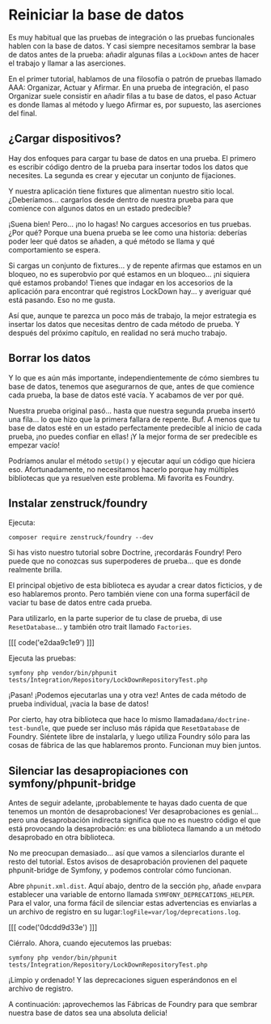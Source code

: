 # Reiniciar la base de datos

Es muy habitual que las pruebas de integración o las pruebas funcionales hablen con la base de datos. Y casi siempre necesitamos sembrar la base de datos antes de la prueba: añadir algunas filas a `LockDown` antes de hacer el trabajo y llamar a las aserciones.

En el primer tutorial, hablamos de una filosofía o patrón de pruebas llamado AAA: Organizar, Actuar y Afirmar. En una prueba de integración, el paso Organizar suele consistir en añadir filas a tu base de datos, el paso Actuar es donde llamas al método y luego Afirmar es, por supuesto, las aserciones del final.

## ¿Cargar dispositivos?

Hay dos enfoques para cargar tu base de datos en una prueba. El primero es escribir código dentro de la prueba para insertar todos los datos que necesites. La segunda es crear y ejecutar un conjunto de fijaciones.

Y nuestra aplicación tiene fixtures que alimentan nuestro sitio local. ¿Deberíamos... cargarlos desde dentro de nuestra prueba para que comience con algunos datos en un estado predecible?

¡Suena bien! Pero... ¡no lo hagas! No cargues accesorios en tus pruebas. ¿Por qué? Porque una buena prueba se lee como una historia: deberías poder leer qué datos se añaden, a qué método se llama y qué comportamiento se espera.

Si cargas un conjunto de fixtures... y de repente afirmas que estamos en un bloqueo, no es superobvio por qué estamos en un bloqueo... ¡ni siquiera qué estamos probando! Tienes que indagar en los accesorios de la aplicación para encontrar qué registros LockDown hay... y averiguar qué está pasando. Eso no me gusta.

Así que, aunque te parezca un poco más de trabajo, la mejor estrategia es insertar los datos que necesitas dentro de cada método de prueba. Y después del próximo capítulo, en realidad no será mucho trabajo.

## Borrar los datos

Y lo que es aún más importante, independientemente de cómo siembres tu base de datos, tenemos que asegurarnos de que, antes de que comience cada prueba, la base de datos esté vacía. Y acabamos de ver por qué.

Nuestra prueba original pasó... hasta que nuestra segunda prueba insertó una fila... lo que hizo que la primera fallara de repente. Buf. A menos que tu base de datos esté en un estado perfectamente predecible al inicio de cada prueba, ¡no puedes confiar en ellas! ¡Y la mejor forma de ser predecible es empezar vacío!

Podríamos anular el método `setUp()` y ejecutar aquí un código que hiciera eso. Afortunadamente, no necesitamos hacerlo porque hay múltiples bibliotecas que ya resuelven este problema. Mi favorita es Foundry.

## Instalar zenstruck/foundry

Ejecuta:

```terminal-silent
composer require zenstruck/foundry --dev
```

Si has visto nuestro tutorial sobre Doctrine, ¡recordarás Foundry! Pero puede que no conozcas sus superpoderes de prueba... que es donde realmente brilla.

El principal objetivo de esta biblioteca es ayudar a crear datos ficticios, y de eso hablaremos pronto. Pero también viene con una forma superfácil de vaciar tu base de datos entre cada prueba.

Para utilizarlo, en la parte superior de tu clase de prueba, di use `ResetDatabase`... y también otro trait llamado `Factories`.

[[[ code('e2daa9c1e9') ]]]

Ejecuta las pruebas:

```terminal
symfony php vendor/bin/phpunit tests/Integration/Repository/LockDownRepositoryTest.php
```

¡Pasan! ¡Podemos ejecutarlas una y otra vez! Antes de cada método de prueba individual, ¡vacia la base de datos!

Por cierto, hay otra biblioteca que hace lo mismo llamada`dama/doctrine-test-bundle`, que puede ser incluso más rápida que `ResetDatabase` de Foundry. Siéntete libre de instalarla, y luego utiliza Foundry sólo para las cosas de fábrica de las que hablaremos pronto. Funcionan muy bien juntos.

## Silenciar las desapropiaciones con symfony/phpunit-bridge

Antes de seguir adelante, ¡probablemente te hayas dado cuenta de que tenemos un montón de desaprobaciones! Ver desaprobaciones es genial... pero una desaprobación indirecta significa que no es nuestro código el que está provocando la desaprobación: es una biblioteca llamando a un método desaprobado en otra biblioteca.

No me preocupan demasiado... así que vamos a silenciarlos durante el resto del tutorial. Estos avisos de desaprobación provienen del paquete phpunit-bridge de Symfony, y podemos controlar cómo funcionan.

Abre `phpunit.xml.dist`. Aquí abajo, dentro de la sección `php`, añade `env`para establecer una variable de entorno llamada `SYMFONY_DEPRECATIONS_HELPER`. Para el valor, una forma fácil de silenciar estas advertencias es enviarlas a un archivo de registro en su lugar:`logFile=var/log/deprecations.log`.

[[[ code('0dcdd9d33e') ]]]

Ciérralo. Ahora, cuando ejecutemos las pruebas:

```terminal-silent
symfony php vendor/bin/phpunit tests/Integration/Repository/LockDownRepositoryTest.php
```

¡Limpio y ordenado! Y las deprecaciones siguen esperándonos en el archivo de registro.

A continuación: ¡aprovechemos las Fábricas de Foundry para que sembrar nuestra base de datos sea una absoluta delicia!
